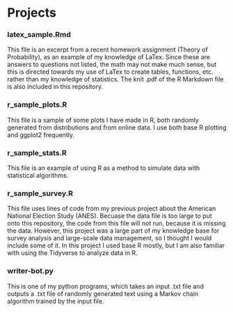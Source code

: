 # Projects

### latex_sample.Rmd

This file is an excerpt from a recent homework assignment (Theory of Probability), as an example of my knowledge of LaTex. Since these are answers to questions not listed, the math may not make much sense, but this is directed towards my use of LaTex to create tables, functions, etc. rather than my knowledge of statistics. The knit .pdf of the R Markdown file is also included in this repository.

### r_sample_plots.R

This file is a sample of some plots I have made in R, both randomly generated from distributions and from online data. I use both base R plotting and ggplot2 frequently.

### r_sample_stats.R

This file is an example of using R as a method to simulate data with statistical algorithms.

### r_sample_survey.R

This file uses lines of code from my previous project about the American National Election Study (ANES). Becuase the data file is too large to put onto this repository, the code from this file will not run, because it is missing the data. However, this project was a large part of my knowledge base for survey analysis and large-scale data management, so I thought I would include some of it. In this project I used base R mostly, but I am also familiar with using the Tidyverse to analyze data in R.

### writer-bot.py

This is one of my python programs, which takes an input .txt file and outputs a .txt file of randomly generated text using a Markov chain algorithm trained by the input file.
